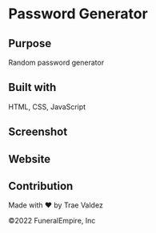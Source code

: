 # Password Generator

## Purpose

Random password generator

## Built with

HTML, CSS, JavaScript

## Screenshot


## Website

## Contribution

Made with ❤️ by Trae Valdez

©️2022 FuneralEmpire, Inc 



